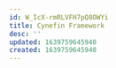```yaml
---
id: W_IcX-rmRLVFH7pQ8OWYi
title: Cynefin Framework
desc: ''
updated: 1639759645940
created: 1639759645940
---
```


